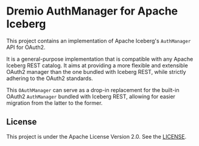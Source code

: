 <!--
  Licensed to the Apache Software Foundation (ASF) under one
  or more contributor license agreements.  See the NOTICE file
  distributed with this work for additional information
  regarding copyright ownership.  The ASF licenses this file
  to you under the Apache License, Version 2.0 (the
  "License"); you may not use this file except in compliance
  with the License.  You may obtain a copy of the License at
 
   http://www.apache.org/licenses/LICENSE-2.0
 
  Unless required by applicable law or agreed to in writing,
  software distributed under the License is distributed on an
  "AS IS" BASIS, WITHOUT WARRANTIES OR CONDITIONS OF ANY
  KIND, either express or implied.  See the License for the
  specific language governing permissions and limitations
  under the License.
-->

# Dremio AuthManager for Apache Iceberg

This project contains an implementation of Apache Iceberg's `AuthManager` API for OAuth2.

It is a general-purpose implementation that is compatible with any Apache Iceberg REST
catalog. It aims at providing a more flexible and extensible OAuth2 manager than the one bundled
with Iceberg REST, while strictly adhering to the OAuth2 standards.

This `OAuthManager` can serve as a drop-in replacement for the built-in OAuth2 `AuthManager` bundled
with Iceberg REST, allowing for easier migration from the latter to the former.

## License

This project is under the Apache License Version 2.0. See the [LICENSE](LICENSE).
